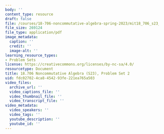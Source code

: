 ```yaml
---
body: ''
content_type: resource
draft: false
file: /courses/18-706-noncommutative-algebra-spring-2023/mit18_706_s23_pset02.pdf
file_size: 269124
file_type: application/pdf
image_metadata:
  caption: ''
  credit: ''
  image-alt: ''
learning_resource_types:
- Problem Sets
license: https://creativecommons.org/licenses/by-nc-sa/4.0/
resourcetype: Document
title: 18.706 Noncommutative Algebra (S23), Problem Set 2
uid: fdc02702-4ca8-4542-93fe-221ea765a503
video_files:
  archive_url: ''
  video_captions_file: ''
  video_thumbnail_file: ''
  video_transcript_file: ''
video_metadata:
  video_speakers: ''
  video_tags: ''
  youtube_description: ''
  youtube_id: ''
---
```

